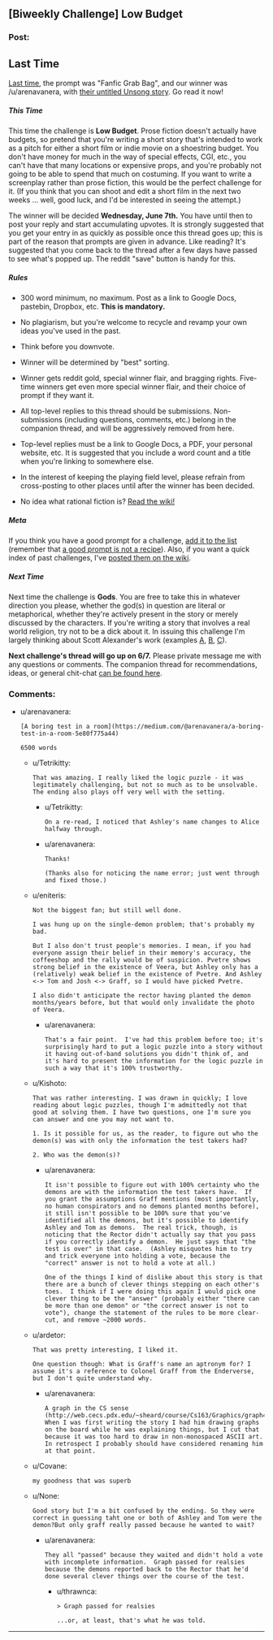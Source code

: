 ## [Biweekly Challenge] Low Budget

### Post:

## Last Time

[Last time,](https://www.reddit.com/r/rational/comments/6agtna/biweekly_challenge_fanfic_grabbag/) the prompt was "Fanfic Grab Bag", and our winner was /u/arenavanera, with [their untitled Unsong story](https://www.reddit.com/r/rational/comments/6agtna/biweekly_challenge_fanfic_grabbag/dhervca/). Go read it now!

##### This Time

This time the challenge is **Low Budget**. Prose fiction doesn't actually have budgets, so pretend that you're writing a short story that's intended to work as a pitch for either a short film or indie movie on a shoestring budget. You don't have money for much in the way of special effects, CGI, etc., you can't have that many locations or expensive props, and you're probably not going to be able to spend that much on costuming. If you want to write a screenplay rather than prose fiction, this would be the perfect challenge for it. (If you think that you can shoot and edit a short film in the next two weeks ... well, good luck, and I'd be interested in seeing the attempt.)

The winner will be decided **Wednesday, June 7th.** You have until then to post your reply and start accumulating upvotes. It is strongly suggested that you get your entry in as quickly as possible once this thread goes up; this is part of the reason that prompts are given in advance. Like reading? It's suggested that you come back to the thread after a few days have passed to see what's popped up. The reddit "save" button is handy for this.

##### Rules

* 300 word minimum, no maximum. Post as a link to Google Docs, pastebin, Dropbox, etc. **This is mandatory.**

* No plagiarism, but you're welcome to recycle and revamp your own ideas you've used in the past.

* Think before you downvote.

* Winner will be determined by "best" sorting.

* Winner gets reddit gold, special winner flair, and bragging rights. Five-time winners get even more special winner flair, and their choice of prompt if they want it.

* All top-level replies to this thread should be submissions. Non-submissions (including questions, comments, etc.) belong in the companion thread, and will be aggressively removed from here.

* Top-level replies must be a link to Google Docs, a PDF, your personal website, etc. It is suggested that you include a word count and a title when you're linking to somewhere else.

* In the interest of keeping the playing field level, please refrain from cross-posting to other places until after the winner has been decided.

* No idea what rational fiction is? [Read the wiki!](http://www.reddit.com/r/rational/wiki/index)

##### Meta

If you think you have a good prompt for a challenge, [add it to the list](https://docs.google.com/spreadsheets/d/1B6HaZc8FYkr6l6Q4cwBc9_-Yq1g0f_HmdHK5L1tbEbA/edit?usp=sharing) (remember that [a good prompt is not a recipe](http://www.reddit.com/r/WritingPrompts/wiki/prompts?src=RECIPE)). Also, if you want a quick index of past challenges, I've [posted them on the wiki](https://www.reddit.com/r/rational/wiki/weeklychallenge).

##### Next Time

Next time the challenge is **Gods**. You are free to take this in whatever direction you please, whether the god(s) in question are literal or metaphorical, whether they're actively present in the story or merely discussed by the characters. If you're writing a story that involves a real world religion, try not to be a dick about it. In issuing this challenge I'm largely thinking about Scott Alexander's work (examples [A](http://unsongbook.com/), [B](http://slatestarcodex.com/2015/03/15/answer-to-job/), [C](http://slatestarcodex.com/2015/08/17/the-goddess-of-everything-else-2/)).

**Next challenge's thread will go up on 6/7.** Please private message me with any questions or comments. The companion thread for recommendations, ideas, or general chit-chat [can be found here](https://www.reddit.com/r/rational/comments/6dehpl/challenge_companion_low_budget/).

### Comments:

- u/arenavanera:
  ```
  [A boring test in a room](https://medium.com/@arenavanera/a-boring-test-in-a-room-5e80f775a44)

  6500 words
  ```

  - u/Tetrikitty:
    ```
    That was amazing. I really liked the logic puzzle - it was legitimately challenging, but not so much as to be unsolvable. The ending also plays off very well with the setting.
    ```

    - u/Tetrikitty:
      ```
      On a re-read, I noticed that Ashley's name changes to Alice halfway through.
      ```

    - u/arenavanera:
      ```
      Thanks!

      (Thanks also for noticing the name error; just went through and fixed those.)
      ```

  - u/eniteris:
    ```
    Not the biggest fan; but still well done.

    I was hung up on the single-demon problem; that's probably my bad.

    But I also don't trust people's memories. I mean, if you had everyone assign their belief in their memory's accuracy, the coffeeshop and the rally would be of suspicion. Pvetre shows strong belief in the existence of Veera, but Ashley only has a (relatively) weak belief in the existence of Pvetre. And Ashley <-> Tom and Josh <-> Graff, so I would have picked Pvetre.

    I also didn't anticipate the rector having planted the demon months/years before, but that would only invalidate the photo of Veera.
    ```

    - u/arenavanera:
      ```
      That's a fair point.  I've had this problem before too; it's surprisingly hard to put a logic puzzle into a story without it having out-of-band solutions you didn't think of, and it's hard to present the information for the logic puzzle in such a way that it's 100% trustworthy.
      ```

  - u/Kishoto:
    ```
    That was rather interesting. I was drawn in quickly; I love reading about logic puzzles, though I'm admittedly not that good at solving them. I have two questions, one I'm sure you can answer and one you may not want to.

    1. Is it possible for us, as the reader, to figure out who the demon(s) was with only the information the test takers had?

    2. Who was the demon(s)?
    ```

    - u/arenavanera:
      ```
      It isn't possible to figure out with 100% certainty who the demons are with the information the test takers have.  If you grant the assumptions Graff mentions (most importantly, no human conspirators and no demons planted months before), it still isn't possible to be 100% sure that you've identified all the demons, but it's possible to identify Ashley and Tom as demons.  The real trick, though, is noticing that the Rector didn't actually say that you pass if you correctly identify a demon.  He just says that "the test is over" in that case.  (Ashley misquotes him to try and trick everyone into holding a vote, because the "correct" answer is not to hold a vote at all.)

      One of the things I kind of dislike about this story is that there are a bunch of clever things stepping on each other's toes.  I think if I were doing this again I would pick one clever thing to be the "answer" (probably either "there can be more than one demon" or "the correct answer is not to vote"), change the statement of the rules to be more clear-cut, and remove ~2000 words.
      ```

  - u/ardetor:
    ```
    That was pretty interesting, I liked it.

    One question though: What is Graff's name an aptronym for? I assume it's a reference to Colonel Graff from the Enderverse, but I don't quite understand why.
    ```

    - u/arenavanera:
      ```
      A graph in the CS sense (http://web.cecs.pdx.edu/~sheard/course/Cs163/Graphics/graph4.png).  When I was first writing the story I had him drawing graphs on the board while he was explaining things, but I cut that because it was too hard to draw in non-monospaced ASCII art.  In retrospect I probably should have considered renaming him at that point.
      ```

  - u/Covane:
    ```
    my goodness that was superb
    ```

  - u/None:
    ```
    Good story but I'm a bit confused by the ending. So they were correct in guessing taht one or both of Ashley and Tom were the demon?But only graff really passed because he wanted to wait?
    ```

    - u/arenavanera:
      ```
      They all "passed" because they waited and didn't hold a vote with incomplete information.  Graph passed for realsies because the demons reported back to the Rector that he'd done several clever things over the course of the test.
      ```

      - u/thrawnca:
        ```
        > Graph passed for realsies

        ...or, at least, that's what he was told.
        ```

---

